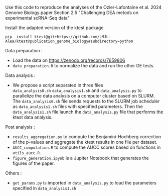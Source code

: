 Use this code to reproduce the analyses of the Ozier-Lafontaine et al. 2024 Genome Biology paper Section 2.5 "Challenging DEA metods on experimental scRNA-Seq data"

Install the adapted version of the ktest package 
```
pip  install ktest@git+https://github.com/LMJL-Alea/ktest@publication_genome_biology#subdirectory=python
```

Data preparation : 
- Load the data on https://zenodo.org/records/7659806
- `data_preparation.R` to normalize the data and run the other DE tests. 

Data analysis : 
- We propose a script separated in three files `data_analysis0.sh` `data_analysis1.sh` and `data_analysis.py` to parallelize the data analysis on a computer cluster based on SLURM. The `data_analysis0.sh` file sends requests to the SLURM job scheduler as `data_analysis1.sh` files with specified parameters. Then the `data_analysis1.sh` file launch the `data_analysis.py` file that performs the ktest data analysis. 

Post analysis : 
- `results_aggregation.py` to compute the Benjamini-Hochberg correction of the p-values and aggregate the ktest results in one file per dataset.
- `AUCC_computation.R` to compute the AUCC scores based on functions in `utils_aucc.R`. 
- `figure_generation.ipynb` is a Jupiter Notebook that generates the figures of the paper. 

Others : 
- `get_params.py` is imported in `data_analysis.py` to load the parameters specified in `data_analysis1.sh` 